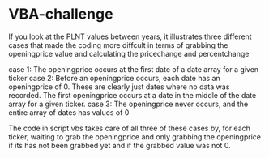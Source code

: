 # VBA-challenge

If you look at the PLNT values between years, it illustrates three different cases that made the coding more diffcult in terms of grabbing the openingprice value and calculating the pricechange and percentchange

case 1:  The openingprice occurs at the first date of a date array for a given ticker
case 2:  Before an openingprice occurs, each date has an openingprice of 0. These are clearly just dates where no data was recorded. The first openingprice occurs at a date in the middle of the date array for a given ticker.
case 3: The openingprice never occurs, and the entire array of dates has values of 0

The code in script.vbs takes care of all three of these cases by, for each ticker, waiting to grab the openingprice and only grabbing the openingprice if its has not been grabbed yet and if the grabbed value was not 0.
